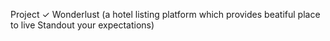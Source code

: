 Project
✓ Wonderlust (a hotel listing platform which provides beatiful place to live Standout your expectations)
